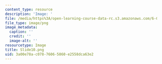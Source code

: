 ```yaml
---
content_type: resource
description: 'Image: '
file: /media/https%3A/open-learning-course-data-rc.s3.amazonaws.com/6-004-computation-structures-spring-2017/3a00e78ac07876065860e2558dca63e2_Slide10.png
file_type: image/png
image_metadata:
  caption: ''
  credit: ''
  image-alt: ''
resourcetype: Image
title: Slide10.png
uid: 3a00e78a-c078-7606-5860-e2558dca63e2
---
```

